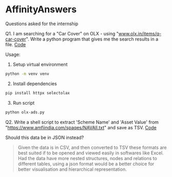 # AffinityAnswers
Questions asked for the internship

Q1.
I am searching for a "Car Cover" on OLX - using "www.olx.in/items/q-car-cover". Write a python program that gives me the search results in a file.
[Code](https://github.com/c0dem0de/AffinityAnswers/blob/main/olx-ads.py)

Usage:
1. Setup virtual environment
```sh
python -m venv venv
```
2. Install dependencies
```sh
pip install httpx selectolax
```
3. Run script
```sh
python olx-ads.py
```

Q2.
Write a shell script to extract 'Scheme Name' and 'Asset Value' from "https://www.amfiindia.com/spaqes/NAVAll.txt" and save as TSV.
[Code](https://github.com/c0dem0de/AffinityAnswers/blob/main/scheme-NAV.sh)

Should this data be in JSON instead?
> Given the data is in CSV, and then converted to TSV these formats are best suited if to be opened and viewed easily in softwares like Excel. Had the data have more nested structures, nodes and relations to different tables, using a json format would be a better choice for better visualisation and hierarchical representation.  


